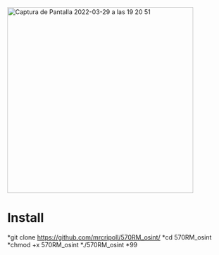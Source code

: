 <img width="422" alt="Captura de Pantalla 2022-03-29 a las 19 20 51" src="https://user-images.githubusercontent.com/58988471/160670502-37320eb5-4bdc-4d84-a9ea-d6cf4deda3b1.png">


# Install
*git clone https://github.com/mrcripoll/570RM_osint/
*cd 570RM_osint
*chmod +x 570RM_osint
*./570RM_osint
*99
